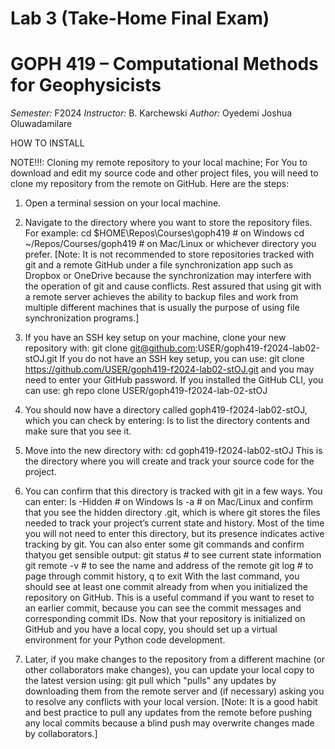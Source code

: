# Lab 3 (Take-Home Final Exam)
# GOPH 419 – Computational Methods for Geophysicists

*Semester:* F2024
*Instructor:* B. Karchewski
*Author:* Oyedemi Joshua Oluwadamilare

HOW TO INSTALL

NOTE!!!: Cloning my remote repository to your local machine;
For You to download and edit my source code and other project files, you will need to clone my repository from the remote on GitHub.
Here are the steps:

1. Open a terminal session on your local machine.
2. Navigate to the directory where you want to store the repository files.
For example:
cd $HOME\Repos\Courses\goph419 # on Windows
cd ~/Repos/Courses/goph419 # on Mac/Linux or whichever directory you prefer. [Note: It is not recommended to store repositories tracked with git and a remote GitHub under a file synchronization
app such as Dropbox or OneDrive because the synchronization may interfere with the operation of git and cause conflicts. Rest assured that using git with a remote server achieves the ability to backup files and work from multiple different machines that is usually the purpose of using file synchronization programs.]
3. If you have an SSH key setup on your machine, clone your new repository with:
git clone <git@github.com>:USER/goph419-f2024-lab02-stOJ.git
If you do not have an SSH key setup, you can use:
git clone <https://github.com/USER/goph419-f2024-lab02-stOJ.git>
and you may need to enter your GitHub password.
If you installed the GitHub CLI, you can use:
gh repo clone USER/goph419-f2024-lab-02-stOJ

4. You should now have a directory called goph419-f2024-lab02-stOJ,
which you can check by entering:
ls
to list the directory contents and make sure that you see it.

6. Move into the new directory with:
cd goph419-f2024-lab02-stOJ
This is the directory where you will create and track your source code for the project.

 
7. You can confirm that this directory is tracked with git in a few ways. You can enter:
ls -Hidden # on Windows
ls -a # on Mac/Linux
and confirm that you see the hidden directory .git, which is where git stores
the files needed to track your project’s current state and history. Most of the
time you will not need to enter this directory, but its presence indicates active
tracking by git. You can also enter some git commands and confirm thatyou get sensible output:
git status # to see current state information
git remote -v # to see the name and address of the remote
git log # to page through commit history, q to exit
With the last command, you should see at least one commit already from when
you initialized the repository on GitHub. This is a useful command if you want
to reset to an earlier commit, because you can see the commit messages and
corresponding commit IDs. Now that your repository is initialized on GitHub
and you have a local copy, you should set up a virtual environment for your
Python code development.

8. Later, if you make changes to the repository from a different machine (or other
collaborators make changes), you can update your local copy to the latest
version using:
git pull
which "pulls" any updates by downloading them from the remote server and (if
necessary) asking you to resolve any conflicts with your local version. [Note:
It is a good habit and best practice to pull any updates from the remote before
pushing any local commits because a blind push may overwrite changes made
by collaborators.]
